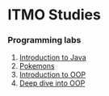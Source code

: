 # ITMO Studies


### Programming labs

1. [Introduction to Java](https://github.com/ruddnevITMO/s1-prog-lab1)
2. [Pokemons](https://github.com/ruddnevITMO/s1-prog-lab2)
3. [Introduction to OOP](https://github.com/ruddnevITMO/s1-prog-lab3)
4. [Deep dive into OOP](https://github.com/ruddnevITMO/s1-prog-lab4)
